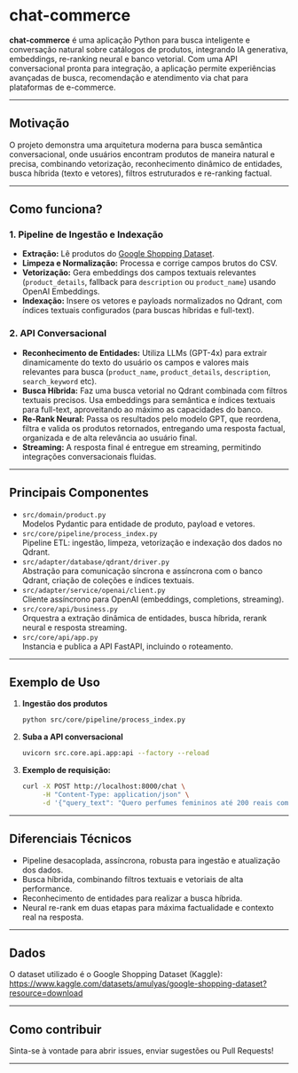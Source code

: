 
# chat-commerce

**chat-commerce** é uma aplicação Python para busca inteligente e conversação natural sobre catálogos de produtos, integrando IA generativa, embeddings, re-ranking neural e banco vetorial. Com uma API conversacional pronta para integração, a aplicação permite experiências avançadas de busca, recomendação e atendimento via chat para plataformas de e-commerce.

---

## Motivação

O projeto demonstra uma arquitetura moderna para busca semântica conversacional, onde usuários encontram produtos de maneira natural e precisa, combinando vetorização, reconhecimento dinâmico de entidades, busca híbrida (texto e vetores), filtros estruturados e re-ranking factual.

---

## Como funciona?

### 1. Pipeline de Ingestão e Indexação

- **Extração:** Lê produtos do [Google Shopping Dataset](https://www.kaggle.com/datasets/amulyas/google-shopping-dataset?resource=download).
- **Limpeza e Normalização:** Processa e corrige campos brutos do CSV.
- **Vetorização:** Gera embeddings dos campos textuais relevantes (`product_details`, fallback para `description` ou `product_name`) usando OpenAI Embeddings.
- **Indexação:** Insere os vetores e payloads normalizados no Qdrant, com índices textuais configurados (para buscas híbridas e full-text).

### 2. API Conversacional

- **Reconhecimento de Entidades:** Utiliza LLMs (GPT-4x) para extrair dinamicamente do texto do usuário os campos e valores mais relevantes para busca (`product_name`, `product_details`, `description`, `search_keyword` etc).
- **Busca Híbrida:** Faz uma busca vetorial no Qdrant combinada com filtros textuais precisos. Usa embeddings para semântica e índices textuais para full-text, aproveitando ao máximo as capacidades do banco.
- **Re-Rank Neural:** Passa os resultados pelo modelo GPT, que reordena, filtra e valida os produtos retornados, entregando uma resposta factual, organizada e de alta relevância ao usuário final.
- **Streaming:** A resposta final é entregue em streaming, permitindo integrações conversacionais fluidas.

---

## Principais Componentes

- `src/domain/product.py`  
  Modelos Pydantic para entidade de produto, payload e vetores.
- `src/core/pipeline/process_index.py`  
  Pipeline ETL: ingestão, limpeza, vetorização e indexação dos dados no Qdrant.
- `src/adapter/database/qdrant/driver.py`  
  Abstração para comunicação síncrona e assíncrona com o banco Qdrant, criação de coleções e índices textuais.
- `src/adapter/service/openai/client.py`  
  Cliente assíncrono para OpenAI (embeddings, completions, streaming).
- `src/core/api/business.py`  
  Orquestra a extração dinâmica de entidades, busca híbrida, rerank neural e resposta streaming.
- `src/core/api/app.py`  
  Instancia e publica a API FastAPI, incluindo o roteamento.

---

## Exemplo de Uso

1. **Ingestão dos produtos**
   ```bash
   python src/core/pipeline/process_index.py
   ```
2. **Suba a API conversacional**
   ```bash
   uvicorn src.core.api.app:api --factory --reload
   ```
3. **Exemplo de requisição:**
   ```bash
   curl -X POST http://localhost:8000/chat \
        -H "Content-Type: application/json" \
        -d '{"query_text": "Quero perfumes femininos até 200 reais com notas florais"}'
   ```

---

## Diferenciais Técnicos

- Pipeline desacoplada, assíncrona, robusta para ingestão e atualização dos dados.
- Busca híbrida, combinando filtros textuais e vetoriais de alta performance.
- Reconhecimento de entidades para realizar a busca híbrida.
- Neural re-rank em duas etapas para máxima factualidade e contexto real na resposta.

---

## Dados

O dataset utilizado é o Google Shopping Dataset (Kaggle):  
https://www.kaggle.com/datasets/amulyas/google-shopping-dataset?resource=download

---

## Como contribuir

Sinta-se à vontade para abrir issues, enviar sugestões ou Pull Requests!

---
